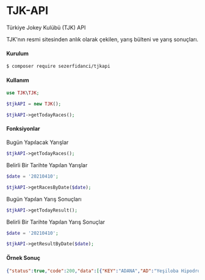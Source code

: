 # TJK-API
Türkiye Jokey Kulübü (TJK) API

TJK'nın resmi sitesinden anlık olarak çekilen, yarış bülteni ve yarış sonuçları.


#### Kurulum
```sh
$ composer require sezerfidanci/tjkapi
```

#### Kullanım
```php
use TJK\TJK;

$tjkAPI = new TJK();

$tjkAPI->getTodayRaces();
```

#### Fonksiyonlar

Bugün Yapılacak Yarışlar

```php
$tjkAPI->getTodayRaces();
```

Belirli Bir Tarihte Yapılan Yarışlar
```php
$date = '20210410';

$tjkAPI->getRacesByDate($date);
```

Bugün Yapılan Yarış Sonuçları
```php
$tjkAPI->getTodayResult();
```


Belirli Bir Tarihte Yapılan Yarış Sonuçlar
```php
$date = '20210410';

$tjkAPI->getResultByDate($date);
```

#### Örnek Sonuç

```json
{"status":true,"code":200,"data":[{"KEY":"ADANA","AD":"Yeşiloba Hipodromu","YER":"Adana","GUN":"43","RACE":{}}]}
```
